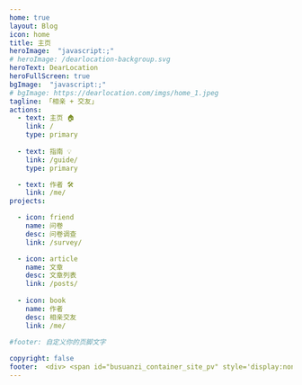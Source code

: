 ```yaml
---
home: true
layout: Blog
icon: home
title: 主页
heroImage:  "javascript:;"
# heroImage: /dearlocation-backgroup.svg
heroText: DearLocation
heroFullScreen: true
bgImage:  "javascript:;"
# bgImage: https://dearlocation.com/imgs/home_1.jpeg
tagline: 「相亲 + 交友」
actions:
  - text: 主页 🏠
    link: /
    type: primary
    
  - text: 指南 💡
    link: /guide/
    type: primary

  - text: 作者 🛠
    link: /me/
projects:

  - icon: friend
    name: 问卷
    desc: 问卷调查
    link: /survey/

  - icon: article
    name: 文章
    desc: 文章列表
    link: /posts/
	 
  - icon: book
    name: 作者
    desc: 相亲交友
    link: /me/
	 
#footer: 自定义你的页脚文字

copyright: false
footer:  <div> <span id="busuanzi_container_site_pv" style='display:none'> 👀 本站总访问量:<span id="busuanzi_value_site_pv"></span> 次 </span> <span id="busuanzi_container_site_uv" style='display:none'> | 🚴 本站总访客数:<span id="busuanzi_value_site_uv"></span> 人 | </span> <span> Copyright © 2022 <a href="https://dearlocation.com" target="_blank">DearLocation.com</a> </span></div>
---
```

